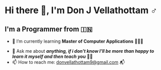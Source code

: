 # Hi there 👋, I'm Don J Vellathottam ♂️
## I'm a Programmer from 🇮🇳

<!--
**vellathottam/vellathottam** is a ✨ _special_ ✨ repository because its `README.md` (this file) appears on your GitHub profile.

Here are some ideas to get you started:

- 🔭 I’m currently working on ... -->
- 🌱 I’m currently learning **Master of Computer Applications** 🏫👨‍🎓
<!-- 👯 I’m looking to collaborate on ...
- 🤔 I’m looking for help with ...-->
- 💬 Ask me about ***anything, if i don't know I'll be more than happy to learn it myself and then teach you*** 🤗😇
- 📫 How to reach me: donvellathottam9@gmail.com 📬
<!-- 😄 Pronouns: ...
- ⚡ Fun fact: ...
-->
